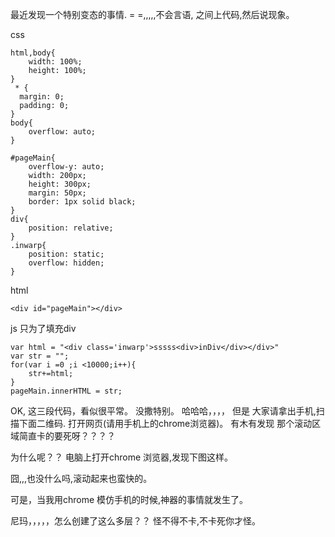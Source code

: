 最近发现一个特别变态的事情. 
= =,,,,,不会言语, 之间上代码,然后说现象。

css

```
html,body{
	width: 100%;
	height: 100%;
}
 * {
  margin: 0;
  padding: 0;
}
body{
	overflow: auto;
}

#pageMain{
	overflow-y: auto;
    width: 200px;
    height: 300px;
    margin: 50px;
    border: 1px solid black;
}
div{
	position: relative;
}
.inwarp{
	position: static;
	overflow: hidden;
}
```

html

```
<div id="pageMain"></div>
```

js 只为了填充div

```
var html = "<div class='inwarp'>sssss<div>inDiv</div></div>"
var str = "";
for(var i =0 ;i <10000;i++){
	str+=html;
}
pageMain.innerHTML = str;
```

OK, 这三段代码，看似很平常。 没撒特别。
哈哈哈，，，，
但是 大家请拿出手机,扫描下面二维码. 打开网页(请用手机上的chrome浏览器)。
有木有发现 那个滚动区域简直卡的要死呀？？？？

为什么呢？？
电脑上打开chrome 浏览器,发现下图这样。

囧,,,也没什么吗,滚动起来也蛮快的。

可是，当我用chrome 模仿手机的时候,神器的事情就发生了。

尼玛，，，，，怎么创建了这么多层？？ 怪不得不卡,不卡死你才怪。 